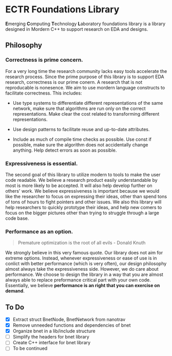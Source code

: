 # ECTR Foundations Library

**E**merging **C**omputing **T**echnology **L**aboratory foundations library
is a library designed in Mordern C++ to support research on EDA and designs.

## Philosophy

### Correctness is prime concern.

For a very long time the research community lacks easy tools accelerate
the research process. Since the prime purpose of this library is to support
EDA research, correctness is our prime conern. A research that is not reproducable
is nonesence. We aim to use mordern language constructs to facilitate correctness.
This includes:

- Use type systems to differentiate different representations of the same network,
make sure that algorithms are run only on the correct representations. Make clear
the cost related to transforming different representations.

- Use design patterns to facilitate reuse and up-to-date attributes.

- Include as much of compile time checks as possible. Use const if possible, make
sure the algorithm does not accidentally change anything. Help detect errors as 
soon as possible. 

### Expressiveness is essential.
The second goal of this library to utilize modern to tools to make the user
code readable. We believe a research product easily understandable by most is 
more likely to be accepted. It will also help develop further on others' work.
We believe expressiveness is important because we would like the researcher
to focus on expressing their ideas, other than spend tons of tons of hours to
fight pointers and other issues. We also this library will help researchers to
quickly prototype their ideas, and help new comers to focus on the bigger pictures
other than trying to struggle through a large code base.

### Performance as an option.

> Premature optimization is the root of all evils - Donald Knuth

We strongly believe in this very famous quote. Our library does not aim for 
extreme options. Instead, whenever expressiveness or ease of use is in conlict
with better performance (which is very often), our design philosophy almost
always take the expressiveness side. However, we do care about performance. We
choose to design the library in a way that you are almost always able to replace
preformance critical part with your own code. Essentially, we believe **performance
is an right that you can exercise on demand**. 


## To Do 
- [x] Extract struct BnetNode, BnetNetwork from nanotrav
- [x] Remove unneeded functions and dependencies of bnet
- [x] Organize bnet in a lib/include structure
- [ ] Simplify the headers for bnet library
- [ ] Create C++ interface for bnet library
- [ ] To be continued
